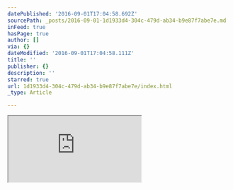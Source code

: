 ```yaml
---
datePublished: '2016-09-01T17:04:58.692Z'
sourcePath: _posts/2016-09-01-1d1933d4-304c-479d-ab34-b9e87f7abe7e.md
inFeed: true
hasPage: true
author: []
via: {}
dateModified: '2016-09-01T17:04:58.111Z'
title: ''
publisher: {}
description: ''
starred: true
url: 1d1933d4-304c-479d-ab34-b9e87f7abe7e/index.html
_type: Article

---
```

<iframe src="https://the-grid.github.io/ed-userhtml/?g=eJxtkclugzAURX8FWaK7gqEOitI4Vdqk3UVd8AO2McaNwejZFDVfXyZFLLK75w1Xb9jrElgtAweCosr71u3iWDAjm4JBpKxVRkbC1vdYLGsuizdX2T7X3kiKn1jdvo58Yb8rOjG_Tn6DbvyKc8bdCj8W-3Usvy1Q20LS49f5cjpOXEmtKk8zPKf7q_M0nSRXwhoLNExfyhLjpWBcbusbQXjiMiVgc_1JiOncpuSEu5BgBbZrowdrT-13S5ImmMwjCH-j5w5sK8P0812C0Q0KnP8bDoK4hULCc68LX-0wCiZB0RYPehkdZSNMp5-rKRrYCbBmcFIUNRYd9vH8nMM_5meQjg" style=""></iframe>